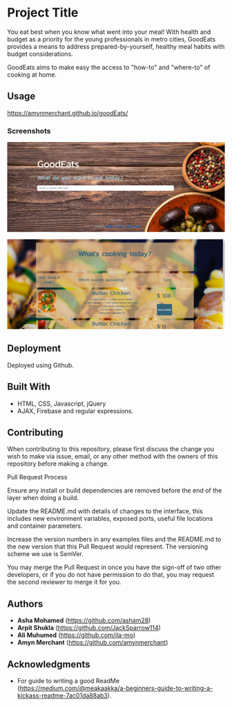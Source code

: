 # Project Title
You eat best when you know what went into your meal! With health and budget as a priority for the young professionals in metro cities, GoodEats provides a means to address prepared-by-yourself, healthy meal habits with budget considerations.

GoodEats aims to make easy the access to "how-to" and "where-to" of cooking at home.

## Usage
https://amynmerchant.github.io/goodEats/

### Screenshots
![alt text](assets/image/homepage-sc.jpg)

![alt text](assets/image/page2.jpg)

## Deployment
Deployed using Github.

## Built With
* HTML, CSS, Javascript, jQuery
* AJAX, Firebase and regular expressions.

## Contributing
When contributing to this repository, please first discuss the change you wish to make via issue, email, or any other method with the owners of this repository before making a change.

Pull Request Process

Ensure any install or build dependencies are removed before the end of the layer when doing a build.

Update the README.md with details of changes to the interface, this includes new environment variables, exposed ports, useful file locations and container parameters.

Increase the version numbers in any examples files and the README.md to the new version that this Pull Request would represent. The versioning scheme we use is SemVer.

You may merge the Pull Request in once you have the sign-off of two other developers, or if you do not have permission to do that, you may request the second reviewer to merge it for you.


## Authors
* **Asha Mohamed** (https://github.com/asham28)
* **Arpit Shukla** (https://github.com/JackSparrow114)
* **Ali Muhumed** (https://github.com/ila-mo)
* **Amyn Merchant** (https://github.com/amynmerchant)


## Acknowledgments
* For guide to writing a good ReadMe (https://medium.com/@meakaakka/a-beginners-guide-to-writing-a-kickass-readme-7ac01da88ab3).